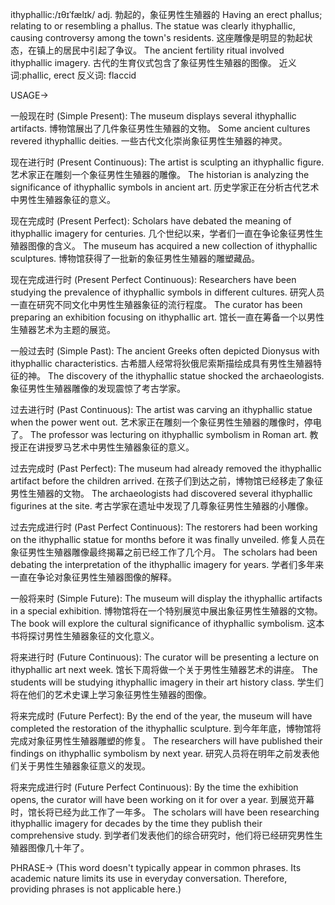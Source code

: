 ithyphallic:/ɪθɪˈfælɪk/
adj.
勃起的，象征男性生殖器的
Having an erect phallus; relating to or resembling a phallus.
The statue was clearly ithyphallic, causing controversy among the town's residents. 这座雕像是明显的勃起状态，在镇上的居民中引起了争议。
The ancient fertility ritual involved ithyphallic imagery. 古代的生育仪式包含了象征男性生殖器的图像。
近义词:phallic, erect
反义词: flaccid


USAGE->

一般现在时 (Simple Present):
The museum displays several ithyphallic artifacts.  博物馆展出了几件象征男性生殖器的文物。
Some ancient cultures revered ithyphallic deities. 一些古代文化崇尚象征男性生殖器的神灵。

现在进行时 (Present Continuous):
The artist is sculpting an ithyphallic figure. 艺术家正在雕刻一个象征男性生殖器的雕像。
The historian is analyzing the significance of ithyphallic symbols in ancient art. 历史学家正在分析古代艺术中男性生殖器象征的意义。

现在完成时 (Present Perfect):
Scholars have debated the meaning of ithyphallic imagery for centuries.  几个世纪以来，学者们一直在争论象征男性生殖器图像的含义。
The museum has acquired a new collection of ithyphallic sculptures. 博物馆获得了一批新的象征男性生殖器的雕塑藏品。


现在完成进行时 (Present Perfect Continuous):
Researchers have been studying the prevalence of ithyphallic symbols in different cultures. 研究人员一直在研究不同文化中男性生殖器象征的流行程度。
The curator has been preparing an exhibition focusing on ithyphallic art. 馆长一直在筹备一个以男性生殖器艺术为主题的展览。


一般过去时 (Simple Past):
The ancient Greeks often depicted Dionysus with ithyphallic characteristics. 古希腊人经常将狄俄尼索斯描绘成具有男性生殖器特征的神。
The discovery of the ithyphallic statue shocked the archaeologists.  象征男性生殖器雕像的发现震惊了考古学家。


过去进行时 (Past Continuous):
The artist was carving an ithyphallic statue when the power went out.  艺术家正在雕刻一个象征男性生殖器的雕像时，停电了。
The professor was lecturing on ithyphallic symbolism in Roman art.  教授正在讲授罗马艺术中男性生殖器象征的意义。


过去完成时 (Past Perfect):
The museum had already removed the ithyphallic artifact before the children arrived. 在孩子们到达之前，博物馆已经移走了象征男性生殖器的文物。
The archaeologists had discovered several ithyphallic figurines at the site. 考古学家在遗址中发现了几尊象征男性生殖器的小雕像。


过去完成进行时 (Past Perfect Continuous):
The restorers had been working on the ithyphallic statue for months before it was finally unveiled.  修复人员在象征男性生殖器雕像最终揭幕之前已经工作了几个月。
The scholars had been debating the interpretation of the ithyphallic imagery for years. 学者们多年来一直在争论对象征男性生殖器图像的解释。


一般将来时 (Simple Future):
The museum will display the ithyphallic artifacts in a special exhibition. 博物馆将在一个特别展览中展出象征男性生殖器的文物。
The book will explore the cultural significance of ithyphallic symbolism. 这本书将探讨男性生殖器象征的文化意义。


将来进行时 (Future Continuous):
The curator will be presenting a lecture on ithyphallic art next week. 馆长下周将做一个关于男性生殖器艺术的讲座。
The students will be studying ithyphallic imagery in their art history class. 学生们将在他们的艺术史课上学习象征男性生殖器的图像。


将来完成时 (Future Perfect):
By the end of the year, the museum will have completed the restoration of the ithyphallic sculpture. 到今年年底，博物馆将完成对象征男性生殖器雕塑的修复。
The researchers will have published their findings on ithyphallic symbolism by next year.  研究人员将在明年之前发表他们关于男性生殖器象征意义的发现。


将来完成进行时 (Future Perfect Continuous):
By the time the exhibition opens, the curator will have been working on it for over a year. 到展览开幕时，馆长将已经为此工作了一年多。
The scholars will have been researching ithyphallic imagery for decades by the time they publish their comprehensive study. 到学者们发表他们的综合研究时，他们将已经研究男性生殖器图像几十年了。



PHRASE->
(This word doesn't typically appear in common phrases. Its academic nature limits its use in everyday conversation. Therefore, providing phrases is not applicable here.)
